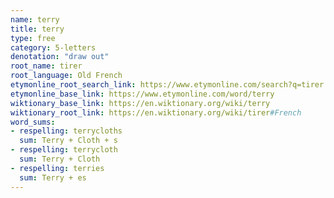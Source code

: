 ```yaml
---
name: terry
title: terry
type: free
category: 5-letters
denotation: "draw out"
root_name: tirer
root_language: Old French
etymonline_root_search_link: https://www.etymonline.com/search?q=tirer
etymonline_base_link: https://www.etymonline.com/word/terry
wiktionary_base_link: https://en.wiktionary.org/wiki/terry
wiktionary_root_link: https://en.wiktionary.org/wiki/tirer#French
word_sums:
- respelling: terrycloths
  sum: Terry + Cloth + s
- respelling: terrycloth
  sum: Terry + Cloth
- respelling: terries
  sum: Terry + es
---
```

